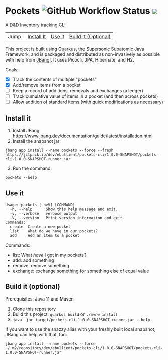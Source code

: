 # Pockets ![GitHub Workflow Status](https://img.shields.io/github/workflow/status/ebullient/pockets-cli/Java%20CI%20with%20Maven) [![](https://jitpack.io/v/ebullient/pockets-cli.svg)](https://jitpack.io/#ebullient/pockets-cli) 

A D&amp;D Inventory tracking CLI

<table><tr><td>Jump: </td>
<td><a href="#install-it">Install It</a></td>
<td><a href="#use-it">Use it</a></td>
<td><a href="#build-it-optional">Build it (Optional)</a></td></tr></table>

This project is built using [Quarkus](https://quarkus.io), the Supersonic Subatomic Java Framework, and is packaged and distributed as non-invasively as possible with help from [JBang!](https://jbang.io). It uses Picocli, JPA, Hibernate, and H2.

Goals: 
- [x] Track the contents of multiple "pockets"
- [x] Add/remove items from a pocket
- [ ] Keep a record of additions, removals and exchanges (a ledger)
- [ ] Track cumulative value of items in a pocket (and then across pockets)
- [ ] Allow addition of standard items (with quick modifications as necessary)

## Install it

1. Install JBang: https://www.jbang.dev/documentation/guide/latest/installation.html
2. Install the snapshot jar: 
```
jbang app install --name pockets --force --fresh https://jitpack.io/dev/ebullient/pockets-cli/1.0.0-SNAPSHOT/pockets-cli-1.0.0-SNAPSHOT-runner.jar
```
3. Run the command: 
```
pockets --help
```

## Use it

```
Usage: pockets [-hvV] [COMMAND]
  -h, --help      Show this help message and exit.
  -v, --verbose   verbose output
  -V, --version   Print version information and exit.
Commands:
  create  Create a new pocket
  list    What do we have in our pockets?
  add     Add an item to a pocket
```


Commands: 

- list: What _have_ I got in my pockets?
- add: add something
- remove: remove something
- exchange: exchange something for something else of equal value



## Build it (optional)

Prerequisites: Java 11 and Maven

1. Clone this repository
2. Build this project: `quarkus build` or `./mvnw install`
3. `java -jar target/pockets-cli-1.0.0-SNAPSHOT-runner.jar --help`

If you want to use the snazzy alias with your freshly built local snapshot, JBang can help with that, too:
```
jbang app install --name pockets --force ~/.m2/repository/dev/ebullient/pockets-cli/1.0.0-SNAPSHOT/pockets-cli-1.0.0-SNAPSHOT-runner.jar
```

